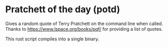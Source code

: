 # Pratchett of the day (potd)

Gives a random quote of Terry Pratchett on the command line when called.
Thanks to https://www.lspace.org/books/pqf/ for providing a list of quotes.

This rust script compiles into a single binary.
